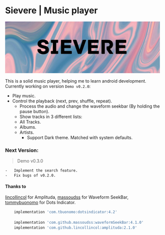 # Sievere | Music player

![header](media/Sievere.jpg)

This is a solid music player, helping me to learn android development. Currently working on
version `Demo v0.2.0`:

- Play music.
- Control the playback (next, prev, shuffle, repeat).
    - Process the audio and change the waveform seekbar (By holding the pause button).
    - Show tracks in 3 different lists:
    - All Tracks.
    - Albums.
    - Artists.
        - Support Dark theme. Matched with system defaults.

### Next Version:

> Demo v0.3.0

    -   Implement the search feature.
    -   Fix bugs of v0.2.0.

#### Thanks to

[lincollincol](https://github.com/lincollincol/Amplituda) for Amplituda,
[massoudss](https://github.com/massoudss/waveformSeekBar) for Waveform SeekBar,
[tommybuonomo](https://github.com/tommybuonomo/dotsindicator) for Dots Indicator.

```bash
    implementation 'com.tbuonomo:dotsindicator:4.2'

    implementation 'com.github.massoudss:waveformSeekBar:4.1.0'
    implementation 'com.github.lincollincol:amplituda:2.1.0'
```
